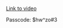 [Link to video](https://ucsd.zoom.us/rec/share/FKl_HIvHnaEekoYxR3iO8AKrjAfgpQ87FC61IHLfOd18PxBgepDYCwwhRm4PedgG.HG-LnOI3KGfoPGQ3?startTime=1748932524000)

Passcode: $hw^zo#3
